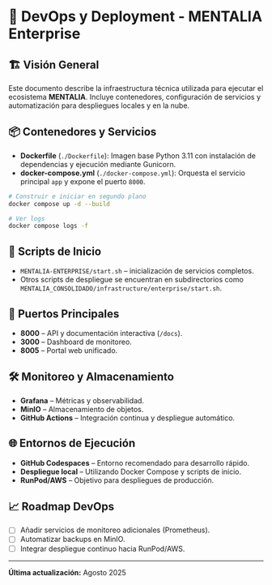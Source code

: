 # 🐳 DevOps y Deployment - MENTALIA Enterprise

## 🏗️ Visión General
Este documento describe la infraestructura técnica utilizada para ejecutar el ecosistema **MENTALIA**. Incluye contenedores, configuración de servicios y automatización para despliegues locales y en la nube.

## 📦 Contenedores y Servicios
- **Dockerfile** (`./Dockerfile`): Imagen base Python 3.11 con instalación de dependencias y ejecución mediante Gunicorn.
- **docker-compose.yml** (`./docker-compose.yml`): Orquesta el servicio principal `app` y expone el puerto `8000`.

```bash
# Construir e iniciar en segundo plano
docker compose up -d --build

# Ver logs
docker compose logs -f
```

## 🚀 Scripts de Inicio
- `MENTALIA-ENTERPRISE/start.sh` – inicialización de servicios completos.
- Otros scripts de despliegue se encuentran en subdirectorios como `MENTALIA_CONSOLIDADO/infrastructure/enterprise/start.sh`.

## 🔌 Puertos Principales
- **8000** – API y documentación interactiva (`/docs`).
- **3000** – Dashboard de monitoreo.
- **8005** – Portal web unificado.

## 🛠️ Monitoreo y Almacenamiento
- **Grafana** – Métricas y observabilidad.
- **MinIO** – Almacenamiento de objetos.
- **GitHub Actions** – Integración continua y despliegue automático.

## 🌐 Entornos de Ejecución
- **GitHub Codespaces** – Entorno recomendado para desarrollo rápido.
- **Despliegue local** – Utilizando Docker Compose y scripts de inicio.
- **RunPod/AWS** – Objetivo para despliegues de producción.

## 📈 Roadmap DevOps
- [ ] Añadir servicios de monitoreo adicionales (Prometheus).
- [ ] Automatizar backups en MinIO.
- [ ] Integrar despliegue continuo hacia RunPod/AWS.

---
**Última actualización:** Agosto 2025
